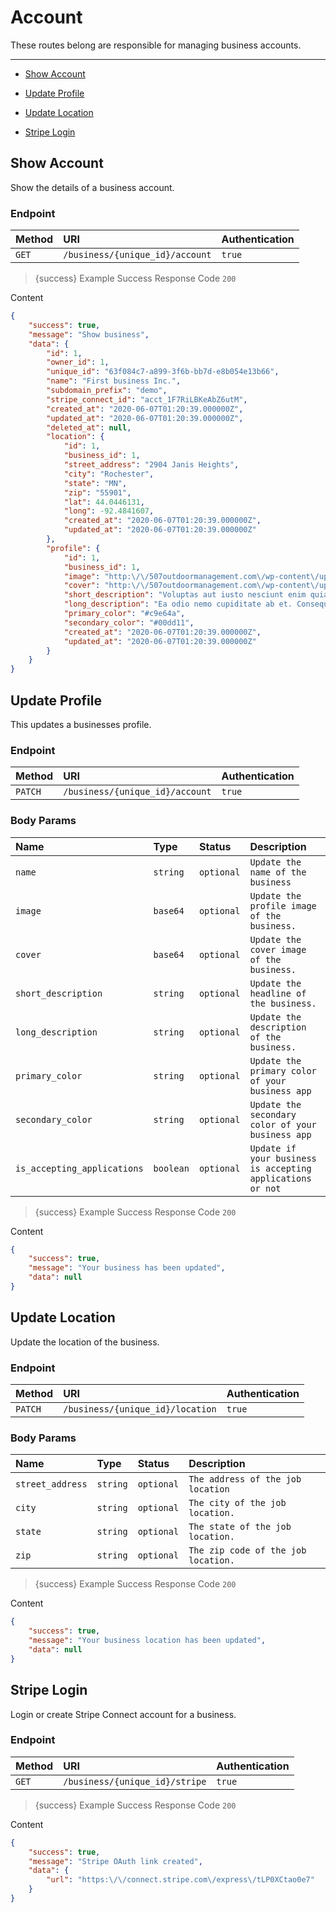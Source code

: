 # Account

These routes belong are responsible for managing business accounts.

---

- [Show Account](#show-account)


- [Update Profile](#update-profile)


- [Update Location](#update-location)


- [Stripe Login](#stripe-login)



<a name="show-account"></a>
## Show Account

Show the details of a business account.
### Endpoint
|Method|URI|Authentication|
|:-|:-|:-|
|`GET`|`/business/{unique_id}/account`|`true`|



> {success} Example Success Response
Code `200`

Content

```json
{
    "success": true,
    "message": "Show business",
    "data": {
        "id": 1,
        "owner_id": 1,
        "unique_id": "63f084c7-a899-3f6b-bb7d-e8b054e13b66",
        "name": "First business Inc.",
        "subdomain_prefix": "demo",
        "stripe_connect_id": "acct_1F7RiLBKeAbZ6utM",
        "created_at": "2020-06-07T01:20:39.000000Z",
        "updated_at": "2020-06-07T01:20:39.000000Z",
        "deleted_at": null,
        "location": {
            "id": 1,
            "business_id": 1,
            "street_address": "2904 Janis Heights",
            "city": "Rochester",
            "state": "MN",
            "zip": "55901",
            "lat": 44.0446131,
            "long": -92.4841607,
            "created_at": "2020-06-07T01:20:39.000000Z",
            "updated_at": "2020-06-07T01:20:39.000000Z"
        },
        "profile": {
            "id": 1,
            "business_id": 1,
            "image": "http:\/\/507outdoormanagement.com\/wp-content\/uploads\/2019\/10\/foliage-2942282_1920-1920x730.jpg",
            "cover": "http:\/\/507outdoormanagement.com\/wp-content\/uploads\/2019\/10\/foliage-2942282_1920-1920x730.jpg",
            "short_description": "Voluptas aut iusto nesciunt enim quia dignissimos aliquid.",
            "long_description": "Ea odio nemo cupiditate ab et. Consequatur eius placeat laudantium laborum eos explicabo. Reiciendis molestias dolores aut ipsa. Molestiae explicabo libero est sunt quae ratione nihil.",
            "primary_color": "#c9e64a",
            "secondary_color": "#00dd11",
            "created_at": "2020-06-07T01:20:39.000000Z",
            "updated_at": "2020-06-07T01:20:39.000000Z"
        }
    }
}

```



<a name="update-profile"></a>
## Update Profile

This updates a businesses profile.
### Endpoint
|Method|URI|Authentication|
|:-|:-|:-|
|`PATCH`|`/business/{unique_id}/account`|`true`|


### Body Params
|Name|Type|Status|Description|
|:-|:-|:-|:-|
|`name`|`string`|`optional`|`Update the name of the business`|
|`image`|`base64`|`optional`|`Update the profile image of the business.`|
|`cover`|`base64`|`optional`|`Update the cover image of the business.`|
|`short_description`|`string`|`optional`|`Update the headline of the business.`|
|`long_description`|`string`|`optional`|`Update the description of the business.`|
|`primary_color`|`string`|`optional`|`Update the primary color of your business app`|
|`secondary_color`|`string`|`optional`|`Update the secondary color of your business app`|
|`is_accepting_applications`|`boolean`|`optional`|`Update if your business is accepting applications or not`|


> {success} Example Success Response
Code `200`

Content

```json
{
    "success": true,
    "message": "Your business has been updated",
    "data": null
}

```



<a name="update-location"></a>
## Update Location

Update the location of the business.
### Endpoint
|Method|URI|Authentication|
|:-|:-|:-|
|`PATCH`|`/business/{unique_id}/location`|`true`|


### Body Params
|Name|Type|Status|Description|
|:-|:-|:-|:-|
|`street_address`|`string`|`optional`|`The address of the job location`|
|`city`|`string`|`optional`|`The city of the job location.`|
|`state`|`string`|`optional`|`The state of the job location.`|
|`zip`|`string`|`optional`|`The zip code of the job location.`|


> {success} Example Success Response
Code `200`

Content

```json
{
    "success": true,
    "message": "Your business location has been updated",
    "data": null
}

```



<a name="stripe-login"></a>
## Stripe Login

Login or create Stripe Connect account for a business.
### Endpoint
|Method|URI|Authentication|
|:-|:-|:-|
|`GET`|`/business/{unique_id}/stripe`|`true`|



> {success} Example Success Response
Code `200`

Content

```json
{
    "success": true,
    "message": "Stripe OAuth link created",
    "data": {
        "url": "https:\/\/connect.stripe.com\/express\/tLP0XCtao0e7"
    }
}

```


